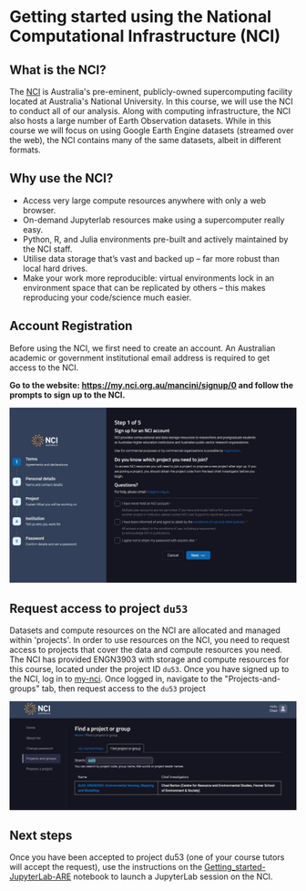 # Getting started using the National Computational Infrastructure (NCI)

## What is the NCI?

The [NCI](https://nci.org.au/) is Australia's pre-eminent, publicly-owned supercomputing facility located at Australia's National University.  In this course, we will use the NCI to conduct all of our analysis. Along with computing infrastructure, the NCI also hosts a large number of Earth Observation datasets. While in this course we will focus on using Google Earth Engine datasets (streamed over the web), the NCI contains many of the same datasets, albeit in different formats.

## Why use the NCI?

* Access very large compute resources anywhere with only a web browser.
* On-demand Jupyterlab resources make using a supercomputer really easy. 
* Python, R, and Julia environments pre-built and actively maintained by the NCI staff.
* Utilise data storage that’s vast and backed up – far more robust than local hard drives.
* Make your work more reproducible: virtual environments lock in an environment space that can be replicated by others – this makes reproducing your code/science much easier.

## Account Registration

Before using the NCI, we first need to create an account. An Australian academic or government institutional email address is required to get access to the NCI.

**Go to the website: https://my.nci.org.au/mancini/signup/0 and follow the prompts to sign up to the NCI.**

![account_registration](/figures/nci_user_registration.png)

## Request access to project `du53`

Datasets and compute resources on the NCI are allocated and managed within 'projects'. In order to use resources on the NCI, you need to request access to projects that cover the data and compute resources you need. The NCI has provided ENGN3903 with storage and compute resources for this course, located under the project ID `du53`. Once you have signed up to the NCI, log in to [my-nci](https://my.nci.org.au/mancini/login?next=/mancini/). Once logged in, navigate to the "Projects-and-groups" tab, then request access to the `du53` project

![sign_up_for_project](/figures/sign_up_for_project.JPG)

## Next steps
Once you have been accepted to project du53 (one of your course tutors will accept the request), use the instructions on the [Getting_started-JupyterLab-ARE](2_Getting_started-JupyterLab-ARE.md) notebook to launch a JupyterLab session on the NCI.

